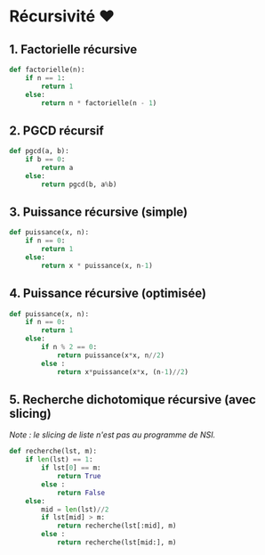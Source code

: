 # Récursivité :hearts:

## 1. Factorielle récursive


```python linenums='1'
def factorielle(n):
    if n == 1:
        return 1
    else:
        return n * factorielle(n - 1)
```

## 2. PGCD récursif

```python linenums='1'
def pgcd(a, b):
    if b == 0:
        return a
    else:
        return pgcd(b, a%b)
```

## 3. Puissance récursive (simple)
```python linenums='1'
def puissance(x, n):
    if n == 0:
        return 1
    else:
        return x * puissance(x, n-1)
```

## 4. Puissance récursive (optimisée)
```python linenums='1'
def puissance(x, n):
    if n == 0:
        return 1
    else:
        if n % 2 == 0:
            return puissance(x*x, n//2)
        else :
            return x*puissance(x*x, (n-1)//2)
```

## 5. Recherche dichotomique récursive (avec slicing)
*Note : le slicing de liste n'est pas au programme de NSI.*

```python linenums='1'
def recherche(lst, m):
    if len(lst) == 1: 
        if lst[0] == m:
            return True
        else :
            return False
    else:              
        mid = len(lst)//2
        if lst[mid] > m:
            return recherche(lst[:mid], m)
        else :
            return recherche(lst[mid:], m)
```